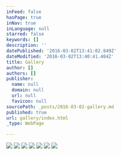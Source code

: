 ```yaml
---
inFeed: false
hasPage: true
inNav: true
inLanguage: null
starred: false
keywords: []
description: ''
datePublished: '2016-03-02T13:41:02.849Z'
dateModified: '2016-03-02T13:40:41.484Z'
title: Gallery
author: []
authors: []
publisher:
  name: null
  domain: null
  url: null
  favicon: null
sourcePath: _posts/2016-03-02-gallery.md
published: true
url: gallery/index.html
_type: WebPage

---
```

![](https://the-grid-user-content.s3-us-west-2.amazonaws.com/298531b1-5eff-4315-95b6-de5aa51fc325.jpg)
![](https://the-grid-user-content.s3-us-west-2.amazonaws.com/99530c9f-feae-427c-850c-992198bdb0bb.jpg)
![](https://the-grid-user-content.s3-us-west-2.amazonaws.com/c1b2664b-fd32-4098-861c-60fdb4ffc1c9.jpg)
![](https://the-grid-user-content.s3-us-west-2.amazonaws.com/fe0dc8e0-f970-434a-9597-b6b37976559b.jpg)
![](https://the-grid-user-content.s3-us-west-2.amazonaws.com/b6cf4885-df5d-4b7d-9d5e-b534b6657742.jpg)
![](https://the-grid-user-content.s3-us-west-2.amazonaws.com/fe0e771c-e957-47b6-a4f4-17b23a894794.jpg)
![](https://the-grid-user-content.s3-us-west-2.amazonaws.com/6a284361-32e4-4d58-a949-f0ad09f3125f.jpg)